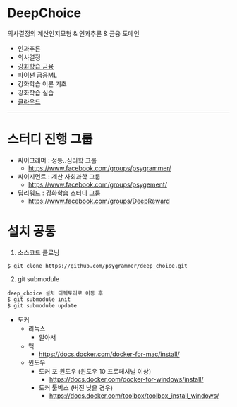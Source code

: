 # DeepChoice

의사결정의 계산인지모형 & 인과추론 & 금융 도메인

* 인과추론
* 의사결정
* [강화학습 금융](/rl_finance/)
* 파이썬 금융ML
* 강화학습 이론 기초
* 강화학습 실습
* [클라우드](/pragai/) 
  
----------------

# 스터디 진행 그룹
* 싸이그래머 : 정통..심리학 그룹
  - https://www.facebook.com/groups/psygrammer/
* 싸이지먼트 : 계산 사회과학 그룹
  - https://www.facebook.com/groups/psygement/
* 딥리워드 : 강화학습 스터디 그룹
  - https://www.facebook.com/groups/DeepReward
  
# 설치 공통

1. 소스코드 클로닝
```shell
$ git clone https://github.com/psygrammer/deep_choice.git
```
2. git submodule
```shell
deep_choice 설치 디렉토리로 이동 후
$ git submodule init
$ git submodule update
```

* 도커
  * 리눅스
    - 알아서
  * 맥
    - https://docs.docker.com/docker-for-mac/install/
  * 윈도우
    - 도커 포 윈도우 (윈도우 10 프로페셔널 이상)
      - https://docs.docker.com/docker-for-windows/install/
    - 도커 툴박스 (버전 낮을 경우)
      - https://docs.docker.com/toolbox/toolbox_install_windows/



